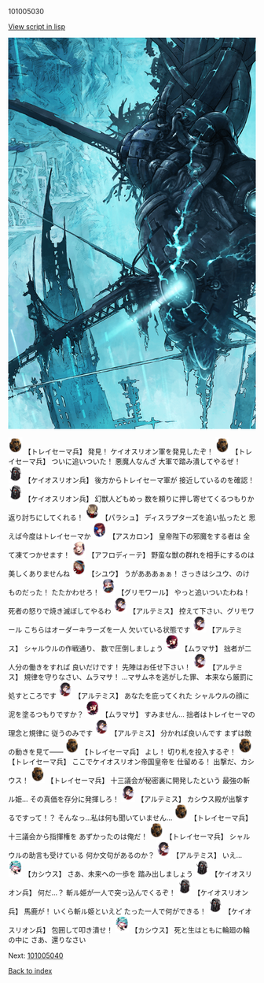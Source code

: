 101005030

[View script in lisp](../scripts/101005030.txt)

![underground_world_3.png](../images/backgrounds/underground_world_3.png)

<img src="../images/units/3830007.png" alt="3830007.png" height="34"/>
【トレイセーマ兵】
発見！
ケイオスリオン軍を発見したぞ！

<img src="../images/units/3830007.png" alt="3830007.png" height="34"/>
【トレイセーマ兵】
ついに追いついた！
悪魔人なんざ
大軍で踏み潰してやるぜ！

<img src="../images/units/3820001.png" alt="3820001.png" height="34"/>
【ケイオスリオン兵】
後方からトレイセーマ軍が
接近しているのを確認！

<img src="../images/units/3820001.png" alt="3820001.png" height="34"/>
【ケイオスリオン兵】
幻獣人どもめっ
数を頼りに押し寄せてくるつもりか
返り討ちにしてくれる！

<img src="../images/units/3200411.png" alt="3200411.png" height="34"/>
【パラシュ】
ディスラプターズを追い払ったと
思えば今度はトレイセーマか

<img src="../images/units/3102311.png" alt="3102311.png" height="34"/>
【アスカロン】
皇帝陛下の邪魔をする者は
全て凍てつかせます！

<img src="../images/units/3401311.png" alt="3401311.png" height="34"/>
【アフロディーテ】
野蛮な獣の群れを相手にするのは
美しくありませんね

<img src="../images/units/3201911.png" alt="3201911.png" height="34"/>
【シユウ】
うがあああぁぁ！
さっきはシユウ、のけものだった！
たたかわせろ！

<img src="../images/units/3501711.png" alt="3501711.png" height="34"/>
【グリモワール】
やっと追いついたわね！
死者の怒りで焼き滅ぼしてやるわ

<img src="../images/units/3400111.png" alt="3400111.png" height="34"/>
【アルテミス】
控えて下さい、グリモワール
こちらはオーダーキラーズを一人
欠いている状態です

<img src="../images/units/3400111.png" alt="3400111.png" height="34"/>
【アルテミス】
シャルウルの作戦通り、
数で圧倒しましょう

<img src="../images/units/3102511.png" alt="3102511.png" height="34"/>
【ムラマサ】
拙者が二人分の働きをすれば
良いだけです！
先陣はお任せ下さい！

<img src="../images/units/3400111.png" alt="3400111.png" height="34"/>
【アルテミス】
規律を守りなさい、ムラマサ！
…マサムネを逃がした罪、
本来なら厳罰に処すところです

<img src="../images/units/3400111.png" alt="3400111.png" height="34"/>
【アルテミス】
あなたを庇ってくれた
シャルウルの顔に
泥を塗るつもりですか？

<img src="../images/units/3102511.png" alt="3102511.png" height="34"/>
【ムラマサ】
すみません…
拙者はトレイセーマの理念と規律に
従うのみです

<img src="../images/units/3400111.png" alt="3400111.png" height="34"/>
【アルテミス】
分かれば良いんです
まずは敵の動きを見て――

<img src="../images/units/3830007.png" alt="3830007.png" height="34"/>
【トレイセーマ兵】
よし！
切り札を投入するぞ！

<img src="../images/units/3830007.png" alt="3830007.png" height="34"/>
【トレイセーマ兵】
ここでケイオスリオン帝国皇帝を
仕留める！
出撃だ、カシウス！

<img src="../images/units/3830007.png" alt="3830007.png" height="34"/>
【トレイセーマ兵】
十三議会が秘密裏に開発したという
最強の斬ル姫…
その真価を存分に発揮しろ！

<img src="../images/units/3400111.png" alt="3400111.png" height="34"/>
【アルテミス】
カシウス殿が出撃するですって！？
そんなっ…私は何も聞いていません…

<img src="../images/units/3830007.png" alt="3830007.png" height="34"/>
【トレイセーマ兵】
十三議会から指揮権を
あずかったのは俺だ！

<img src="../images/units/3830007.png" alt="3830007.png" height="34"/>
【トレイセーマ兵】
シャルウルの助言も受けている
何か文句があるのか？

<img src="../images/units/3400111.png" alt="3400111.png" height="34"/>
【アルテミス】
いえ…

<img src="../images/units/3303111.png" alt="3303111.png" height="34"/>
【カシウス】
さあ、未来への一歩を
踏み出しましょう

<img src="../images/units/3820001.png" alt="3820001.png" height="34"/>
【ケイオスリオン兵】
何だ…？
斬ル姫が一人で突っ込んでくるぞ！

<img src="../images/units/3820001.png" alt="3820001.png" height="34"/>
【ケイオスリオン兵】
馬鹿が！
いくら斬ル姫といえど
たった一人で何ができる！

<img src="../images/units/3820001.png" alt="3820001.png" height="34"/>
【ケイオスリオン兵】
包囲して叩き潰せ！

<img src="../images/units/3303111.png" alt="3303111.png" height="34"/>
【カシウス】
死と生はともに輪廻の輪の中に
さあ、還りなさい

Next: [101005040](101005040.md)

[Back to index](index.md)
